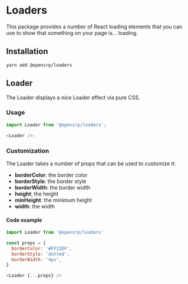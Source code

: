 # Loaders

This package provides a number of React loading elements that you can use to show
that something on your page is... loading.

## Installation

```node
yarn add @opensrp/loaders
```

## Loader

The Loader displays a nice Loader effect via pure CSS.

### Usage

```javascript
import Loader from '@opensrp/loaders';

<Loader />;
```

### Customization

The Loader takes a number of props that can be used to customize it:

- **borderColor**: the border color
- **borderStyle**: the border style
- **borderWidth**: the border width
- **height**: the height
- **minHeight**: the minimum height
- **width**: the width

#### Code example

```javascript
import Loader from '@opensrp/loaders'

const props = {
  borderColor: '#FF22EF',
  borderStyle: 'dotted',
  borderWidth: '4px',
}

<Loader {...props} />
```
